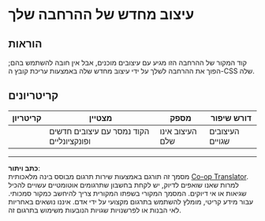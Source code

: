 <!--
CO_OP_TRANSLATOR_METADATA:
{
  "original_hash": "e3c6f2a03c2336e60412612d870af547",
  "translation_date": "2025-08-27T20:48:12+00:00",
  "source_file": "5-browser-extension/1-about-browsers/assignment.md",
  "language_code": "he"
}
-->
# עיצוב מחדש של ההרחבה שלך

## הוראות

קוד המקור של ההרחבה הזו מגיע עם עיצובים מוכנים, אבל אין חובה להשתמש בהם; הפוך את ההרחבה לשלך על ידי עיצוב מחדש שלה באמצעות עריכת קובץ ה-CSS שלה.

## קריטריונים

| קריטריון | מצטיין                                     | מספק                 | דורש שיפור        |
| -------- | ------------------------------------------ | -------------------- | ----------------- |
|          | הקוד נמסר עם עיצובים חדשים ופונקציונליים  | העיצוב אינו שלם     | העיצובים שגויים   |

---

**כתב ויתור**:  
מסמך זה תורגם באמצעות שירות תרגום מבוסס בינה מלאכותית [Co-op Translator](https://github.com/Azure/co-op-translator). למרות שאנו שואפים לדיוק, יש לקחת בחשבון שתרגומים אוטומטיים עשויים להכיל שגיאות או אי דיוקים. המסמך המקורי בשפתו המקורית צריך להיחשב כמקור סמכותי. עבור מידע קריטי, מומלץ להשתמש בתרגום מקצועי על ידי אדם. איננו נושאים באחריות לאי הבנות או לפרשנויות שגויות הנובעות משימוש בתרגום זה.
